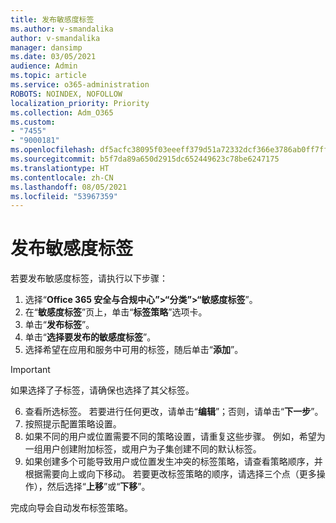 ```yaml
---
title: 发布敏感度标签
ms.author: v-smandalika
author: v-smandalika
manager: dansimp
ms.date: 03/05/2021
audience: Admin
ms.topic: article
ms.service: o365-administration
ROBOTS: NOINDEX, NOFOLLOW
localization_priority: Priority
ms.collection: Adm_O365
ms.custom:
- "7455"
- "9000181"
ms.openlocfilehash: df5acfc38095f03eeeff379d51a72332dcf366e3786ab0ff7ffcd655cbafd1cf
ms.sourcegitcommit: b5f7da89a650d2915dc652449623c78be6247175
ms.translationtype: HT
ms.contentlocale: zh-CN
ms.lasthandoff: 08/05/2021
ms.locfileid: "53967359"
---
```

# <a name="publish-sensitivity-labels"></a>发布敏感度标签

若要发布敏感度标签，请执行以下步骤：

1. 选择“**Office 365 安全与合规中心”>“分类”>“敏感度标签**”。
2. 在“**敏感度标签**”页上，单击“**标签策略**”选项卡。
3. 单击“**发布标签**”。
4. 单击“**选择要发布的敏感度标签**”。 
5. 选择希望在应用和服务中可用的标签，随后单击“**添加**”。
> [!IMPORTANT]
> 如果选择了子标签，请确保也选择了其父标签。
6. 查看所选标签。 若要进行任何更改，请单击“**编辑**”；否则，请单击“**下一步**”。
7. 按照提示配置策略设置。
8. 如果不同的用户或位置需要不同的策略设置，请重复这些步骤。 例如，希望为一组用户创建附加标签，或用户为子集创建不同的默认标签。
9. 如果创建多个可能导致用户或位置发生冲突的标签策略，请查看策略顺序，并根据需要向上或向下移动。 若要更改标签策略的顺序，请选择三个点（更多操作），然后选择“**上移**”或“**下移**”。

完成向导会自动发布标签策略。

